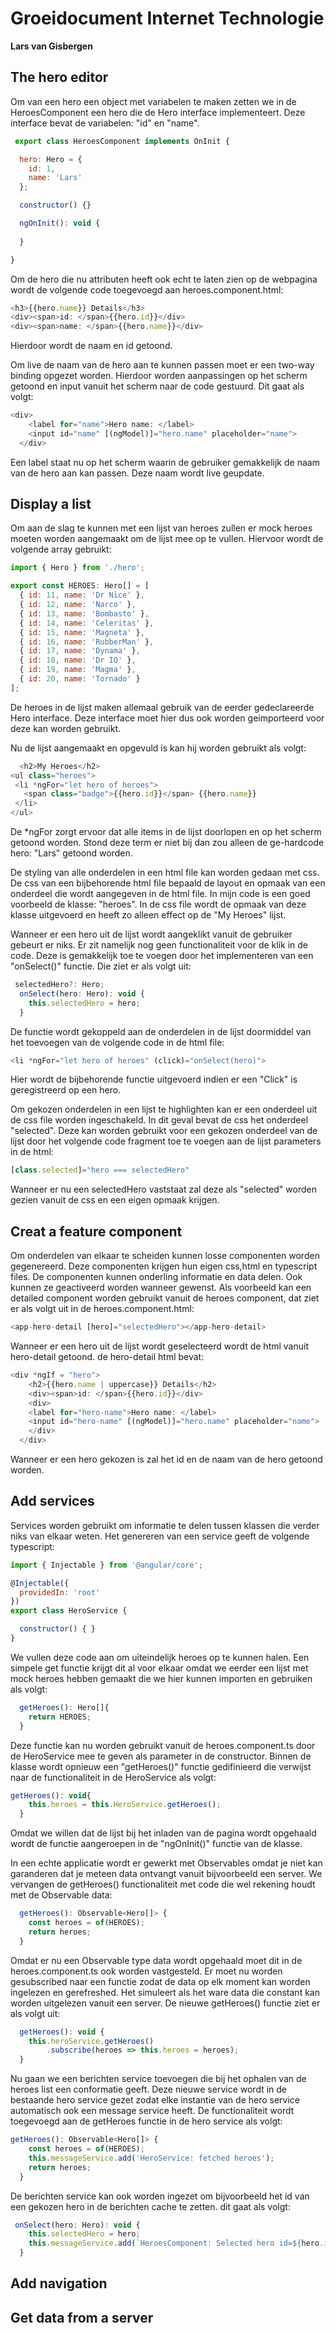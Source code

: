 # Groeidocument Internet Technologie
**Lars van Gisbergen**




## The hero editor

Om van een hero een object met variabelen te maken zetten we in de HeroesComponent een hero die de Hero interface implementeert. Deze interface bevat de variabelen: "id" en "name". 
```javascript
 export class HeroesComponent implements OnInit {

  hero: Hero = {
    id: 1,
    name: 'Lars'
  };

  constructor() {}

  ngOnInit(): void {
    
  }

}
```

Om de hero die nu attributen heeft ook echt te laten zien op de webpagina wordt de volgende code toegevoegd aan heroes.component.html:

```javascript
<h3>{{hero.name}} Details</h3>
<div><span>id: </span>{{hero.id}}</div>
<div><span>name: </span>{{hero.name}}</div>

 ```
Hierdoor wordt de naam en id getoond. 

Om live de naam van de hero aan te kunnen passen moet er een two-way binding opgezet worden. Hierdoor worden aanpassingen op het scherm getoond en input vanuit het scherm naar de code gestuurd. Dit gaat als volgt:

```javascript
<div>
    <label for="name">Hero name: </label>
    <input id="name" [(ngModel)]="hero.name" placeholder="name">
  </div>
 ``` 
 Een label staat nu op het scherm waarin de gebruiker gemakkelijk de naam van de hero aan kan passen. Deze naam wordt live geupdate. 

## Display a list
Om aan de slag te kunnen met een lijst van heroes zullen er mock heroes moeten worden aangemaakt om de lijst mee op te vullen. Hiervoor wordt de volgende array gebruikt:
```javascript
import { Hero } from './hero';

export const HEROES: Hero[] = [
  { id: 11, name: 'Dr Nice' },
  { id: 12, name: 'Narco' },
  { id: 13, name: 'Bombasto' },
  { id: 14, name: 'Celeritas' },
  { id: 15, name: 'Magneta' },
  { id: 16, name: 'RubberMan' },
  { id: 17, name: 'Dynama' },
  { id: 18, name: 'Dr IQ' },
  { id: 19, name: 'Magma' },
  { id: 20, name: 'Tornado' }
];
 ```
 De heroes in de lijst maken allemaal gebruik van de eerder gedeclareerde Hero interface. Deze interface moet hier dus ook worden geimporteerd voor deze kan worden gebruikt. 

 Nu de lijst aangemaakt en opgevuld is kan hij worden gebruikt als volgt:
 ```javascript
   <h2>My Heroes</h2>
<ul class="heroes">
  <li *ngFor="let hero of heroes">
    <span class="badge">{{hero.id}}</span> {{hero.name}}
  </li>
</ul>
```
De *ngFor zorgt ervoor dat alle items in de lijst doorlopen en op het scherm getoond worden. Stond deze term er niet bij dan zou alleen de ge-hardcode hero: "Lars" getoond worden. 

De styling van alle onderdelen in een html file kan worden gedaan met css. De css van een bijbehorende html file bepaald de layout en opmaak van een onderdeel die wordt aangegeven in de html file. In mijn code is een goed voorbeeld de klasse: "heroes". In de css file wordt de opmaak van deze klasse uitgevoerd en heeft zo alleen effect op de "My Heroes" lijst.

Wanneer er een hero uit de lijst wordt aangeklikt vanuit de gebruiker gebeurt er niks. Er zit namelijk nog geen functionaliteit voor de klik in de code. Deze is gemakkelijk toe te voegen door het implementeren van een "onSelect()" functie. Die ziet er als volgt uit:
```javascript
 selectedHero?: Hero;
  onSelect(hero: Hero): void {
    this.selectedHero = hero;
  }
```
De functie wordt gekoppeld aan de onderdelen in de lijst doormiddel van het toevoegen van de volgende code in de html file:
```javascript 
<li *ngFor="let hero of heroes" (click)="onSelect(hero)">
```
Hier wordt de bijbehorende functie uitgevoerd indien er een "Click" is geregistreerd op een hero. 

Om gekozen onderdelen in een lijst te highlighten kan er een onderdeel uit de css file worden ingeschakeld. In dit geval bevat de css het onderdeel "selected". Deze kan worden gebruikt voor een gekozen onderdeel van de lijst door het volgende code fragment toe te voegen aan de lijst parameters in de html:
```javascript
[class.selected]="hero === selectedHero" 
```
Wanneer er nu een selectedHero vaststaat zal deze als "selected" worden gezien vanuit de css en een eigen opmaak krijgen. 

## Creat a feature component

Om onderdelen van elkaar te scheiden kunnen losse componenten worden gegenereerd. Deze componenten krijgen hun eigen css,html en typescript files. De componenten kunnen onderling informatie en data delen. Ook kunnen ze geactiveerd worden wanneer gewenst. Als voorbeeld kan een detailed component worden gebruikt vanuit de heroes component, dat ziet er als volgt uit in de heroes.component.html:
```javascript
<app-hero-detail [hero]="selectedHero"></app-hero-detail>
``` 
Wanneer er een hero uit de lijst wordt geselecteerd wordt de html vanuit hero-detail getoond. de hero-detail html bevat:
```javascript
<div *ngIf = "hero">
    <h2>{{hero.name | uppercase}} Details</h2>
    <div><span>id: </span>{{hero.id}}</div>
    <div>
    <label for="hero-name">Hero name: </label>
    <input id="hero-name" [(ngModel)]="hero.name" placeholder="name">
    </div>
  </div>
``` 
Wanneer er een hero gekozen is zal het id en de naam van de hero getoond worden. 

## Add services
Services worden gebruikt om informatie te delen tussen klassen die verder niks van elkaar weten. 
Het genereren van een service geeft de volgende typescript:
```javascript
import { Injectable } from '@angular/core';

@Injectable({
  providedIn: 'root'
})
export class HeroService {

  constructor() { }
}

```
We vullen deze code aan om uiteindelijk heroes op te kunnen halen. Een simpele get functie krijgt dit al voor elkaar omdat we eerder een lijst met mock heroes hebben gemaakt die we hier kunnen importen en gebruiken als volgt:
```javascript
  getHeroes(): Hero[]{
    return HEROES;
  }
```
Deze functie kan nu worden gebruikt vanuit de heroes.component.ts door de HeroService mee te geven als parameter in de constructor. Binnen de klasse wordt opnieuw een "getHeroes()" functie gedifinieerd die verwijst naar de functionaliteit in de HeroService als volgt:

```javascript
getHeroes(): void{
    this.heroes = this.HeroService.getHeroes();
  }
```
Omdat we willen dat de lijst bij het inladen van de pagina wordt opgehaald wordt de functie aangeroepen in de "ngOnInit()" functie van de klasse. 

In een echte applicatie wordt er gewerkt met Observables omdat je niet kan garanderen dat je meteen data ontvangt vanuit bijvoorbeeld een server. 
We vervangen de getHeroes() functionaliteit met code die wel rekening houdt met de Observable data:

```javascript
  getHeroes(): Observable<Hero[]> {
    const heroes = of(HEROES);
    return heroes;
  }
```
Omdat er nu een Observable type data wordt opgehaald moet dit in de heroes.component.ts ook worden vastgesteld. Er moet nu worden gesubscribed naar een functie zodat de data op elk moment kan worden ingelezen en gerefreshed. Het simuleert als het ware data die constant kan worden uitgelezen vanuit een server. De nieuwe getHeroes() functie ziet er als volgt uit:

```javascript
  getHeroes(): void {
    this.heroService.getHeroes()
        .subscribe(heroes => this.heroes = heroes);
  }
```

Nu gaan we een berichten service toevoegen die bij het ophalen van de heroes list een conformatie geeft. Deze nieuwe service wordt in de bestaande hero service gezet zodat elke instantie van de hero service automatisch ook een message service heeft. De functionaliteit wordt toegevoegd aan de getHeroes functie in de hero service als volgt:

```javascript
getHeroes(): Observable<Hero[]> {
    const heroes = of(HEROES);
    this.messageService.add('HeroService: fetched heroes');
    return heroes;
  }
```
De berichten service kan ook worden ingezet om bijvoorbeeld het id van een gekozen hero in de berichten cache te zetten. dit gaat als volgt:

```javascript
 onSelect(hero: Hero): void {
    this.selectedHero = hero;
    this.messageService.add(`HeroesComponent: Selected hero id=${hero.id}`)
  }

```



## Add navigation

## Get data from a server
